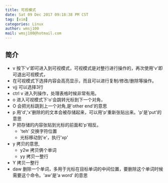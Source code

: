 ```yaml
---
title: 可视模式
date: Sat 09 Dec 2017 09:18:38 PM CST
tag: [vim]
categories: Linux
author: wmsj100
mail: wmsj100@hotmail.com
---
```


## 简介
- v 按下'v'即可进入到可视模式，可视模式是对整行进行操作的，再次使用'v'即可退出可视模式，
- 在可视模式下选择内容会高亮显示，而且可以进行复制/修改/删除等操作。
- vjj 可以选择3行
- ctrl v 进入列操作，处理表格时候非常有用。
- o 进入可视模式下'o'会跳转光标到下一个对角，
- O 会把光标跳到上一个对角,是'other end'的意思
- p 用'd','x'删除的的文本会被存储起来，可以用'p'重新张贴出来。'p'是'put'的意思
- P 把存储的内容张贴到光标的前面和'p'相反。
	- 'teh' 交换字符位置
	- 光标移动到'e'，执行'xp'
- y 拷贝的意思,
	- y2w 拷贝俩个单词
	- yy 拷贝一整行
- Y 拷贝一整行
- daw 删除一个单词，多用于光标在目标单词的中间位置，要删除这个单词时候需要这个命令。'aw'是'a word' 的意思


